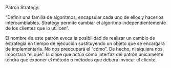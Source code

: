 Patron Strategy:

“Definir una familia de algoritmos, encapsular cada uno de ellos y hacerlos intercambiables. 
Strategy permite cambiar el algoritmo independientemente de los clientes que lo utilicen”.

El nombre de este patrón evoca la posibilidad de realizar un cambio de estrategia en tiempo de ejecución sustituyendo un objeto que se encargará de implementarla. No nos preocupará el “cómo”.
De hecho, ni siquiera nos importará “el qué”: la clase que actúa como interfaz del patrón únicamente tendrá que exponer el método o métodos que deberá invocar el cliente.
